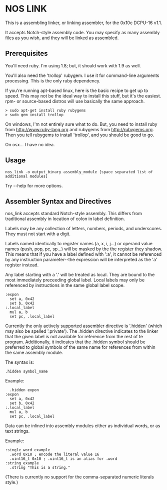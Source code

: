 NOS LINK
========

This is a assembling linker, or linking assembler, for the 0x10c DCPU-16 v1.1.

It accepts Notch-style assembly code. You may specify as many assembly files as you wish, and they will be linked as assembled.


Prerequisites
-------------
You'll need ruby. I'm using 1.8; but, it should work with 1.9 as well.

You'll also need the 'trollop' rubygem. I use it for command-line arguments processing. This is the only ruby dependency.

If you're running apt-based linux, here is the basic recipe to get up to speed. This may not be the ideal way to install this stuff, but it's the easiest. rpm- or source-based distros will use basically the same approach.

    > sudo apt-get install ruby rubygems
    > sudo gem install trollop

On windows, I'm not entirely sure what to do. But, you need to install ruby from http://www.ruby-lang.org and rubygems from http://rubygems.org. Then you tell rubygems to install 'trollop', and you should be good to go.

On osx... I have no idea.

Usage
-----

    nos_link -o output_binary assembly_module [space separated list of additional modules]

Try --help for more options.


Assembler Syntax and Directives
------------------------------

nos_link accepts standard Notch-style assembly. This differs from traditional assembly in location of colon in label definition.

Labels may be any collection of letters, numbers, periods, and underscores. They must not start with a digit.

Labels named identically to register names (a, x, i, j...) or operand value names (push, pop, pc, sp...) will be masked by the the register they shadow. This means that if you have a label defined with ':a', it cannot be referenced by any instruction parameter--the expression will be interpreted as the 'a' register instead.

Any label starting with a '.' will be treated as local. They are bound to the most immediately preceeding global label. Local labels may only be referenced by instructions in the same global label scope.

    :expon
      set a, 0x42
      set b, 0x42
    :.local_label
      mul a, b
      set pc, .local_label
    
Currently the only actively supported assembler directive is '.hidden' (which may also be spelled '.private'). The .hidden directive indicates to the linker that the given label is not available for reference from the rest of te program. Additionally, it indicates that the .hidden symbol should be preferred to global symbols of the same name for references from within the same assembly module.

The syntax is:

    .hidden symbol_name

Example: 

      .hidden expon
    :expon
      set a, 0x42
      set b, 0x42
    :.local_label
      mul a, b
      set pc, .local_label

Data can be inlined into assembly modules either as individual words, or as text strings.

Example:

    :single_word_example
      .word 0x10 ; encode the literal value 16
      .uint16_t 0x10 ; .uint16_t is an alias for .word
    :string_example
      .string "This is a string."

(There is currently no support for the comma-separated numeric literals style.)
